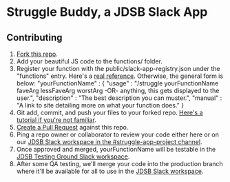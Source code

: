 # Struggle Buddy, a JDSB Slack App

## Contributing
1. [Fork this repo](https://help.github.com/en/articles/fork-a-repo#fork-an-example-repository).
2. Add your beautiful JS code to the functions/ folder.
3. Register your function with the public/slack-app-registry.json under the "functions" entry. Here's a [real reference](https://github.com/junior-dev-struggle-bus/struggle-slack-app/commit/0ff6622028e87e0729fc97feda3c4080f4606eb1). Otherwise, the general form is below:
   "yourFunctionName" : {
        "usage" : "/struggle yourFunctionName faveArg lessFaveArg worstArg -OR- anything, this gets displayed to the user.",
	"description" : "The best description you can muster.",
	"manual" : "A link to site detailing more on what your function does."
   }
4. Git add, commit, and push your files to your forked repo. [Here's a tutorial if you're not familiar](https://www.atlassian.com/git).
5. [Create a Pull Request](https://help.github.com/en/articles/creating-a-pull-request) against this repo.
6. Ping a repo owner or collaborator to review your code either here or on our [JDSB Slack workspace in the #struggle-app-project channel](https://join.slack.com/t/jdsb/shared_invite/enQtNzA0NTY3OTE2ODg3LTE5ZTE5ODI5YmE5YTUzN2UyOWUxZmM1ZDZlNDliZTgxYTg0ODRlMmM3OThkY2JlZDRlNjIzYmJiMjNjNDBjOWQ).
7. Once approved and merged, yourFunctionName will be testable in the [JDSB Testing Ground Slack workspace](https://join.slack.com/t/jdsb-wrecking-ball/shared_invite/enQtNjgyMjA3NzU4MzIyLWMyNjIyZDY3ZDkwMTdiY2VlNDhlNDg2YTYyODQ3ZjRlZjA1NTZiNmNhZjcyNDM5MDhiNDliMmFmMzExOTJiNTk).
8. After some QA testing, we'll merge your code into the production branch where it'll be available for all to use in the [JDSB Slack workspace](https://join.slack.com/t/jdsb\/shared_invite/enQtNzA0NTY3OTE2ODg3LTE5ZTE5ODI5YmE5YTUzN2UyOWUxZmM1ZDZlNDliZTgxYTg0ODRlMmM3OThkY2JlZDRlNjIzYmJiMjNjNDBjOWQ).
